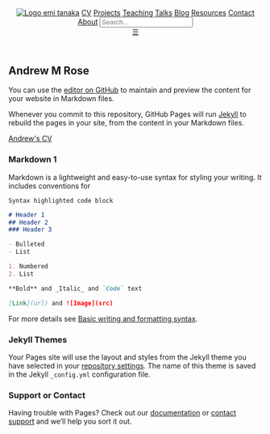 <header class="header header--fixed" role="banner">
<nav class="distill-site-nav distill-site-header">
<div class="nav-left">
<a class="logo" href="https://emitanaka.org/">
<img src="images/avatar.png" alt="Logo"/>
</a>
<a href="index.html" class="title">emi tanaka</a>
<a href="cv.html">CV</a>
<a href="projects.html">Projects</a>
<a href="teaching.html">Teaching</a>
<a href="talks.html">Talks</a>
<a href="blog.html">Blog</a>
<a href="resources.html">Resources</a>
<a href="contact.html">Contact</a>
<a href="about.html">About</a>
<input id="distill-search" class="nav-search hidden" type="text" placeholder="Search..."/>
</div>
<div class="nav-right">
<a href="https://github.com/emitanaka">
<i class="fab fa-github" aria-hidden="true"></i>
</a>
<a href="https://twitter.com/statsgen">
<i class="fab fa-twitter" aria-hidden="true"></i>
</a>
<a href="blog.xml">
<i class="fa fa-rss" aria-hidden="true"></i>
</a>
<a href="javascript:void(0);" class="nav-toggle">&#9776;</a>
</div>
</nav>
</header>

## Andrew M Rose

You can use the [editor on GitHub](https://github.com/andrewmrose/andrewmrose.github.io/edit/main/index.md) to maintain and preview the content for your website in Markdown files.

Whenever you commit to this repository, GitHub Pages will run [Jekyll](https://jekyllrb.com/) to rebuild the pages in your site, from the content in your Markdown files.

<a href="https://andrewmrose.github.io/CV">Andrew's CV<a>

### Markdown 1

Markdown is a lightweight and easy-to-use syntax for styling your writing. It includes conventions for

```markdown
Syntax highlighted code block

# Header 1
## Header 2
### Header 3

- Bulleted
- List

1. Numbered
2. List

**Bold** and _Italic_ and `Code` text

[Link](url) and ![Image](src)
```

For more details see [Basic writing and formatting syntax](https://docs.github.com/en/github/writing-on-github/getting-started-with-writing-and-formatting-on-github/basic-writing-and-formatting-syntax).

### Jekyll Themes

Your Pages site will use the layout and styles from the Jekyll theme you have selected in your [repository settings](https://github.com/andrewmrose/andrewmrose.github.io/settings/pages). The name of this theme is saved in the Jekyll `_config.yml` configuration file.

### Support or Contact

Having trouble with Pages? Check out our [documentation](https://docs.github.com/categories/github-pages-basics/) or [contact support](https://support.github.com/contact) and we’ll help you sort it out.
